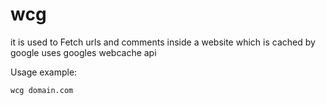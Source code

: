 # wcg
  it is used to Fetch urls and comments inside a website which is cached by google
  uses googles webcache api

Usage example:
```
wcg domain.com
```
